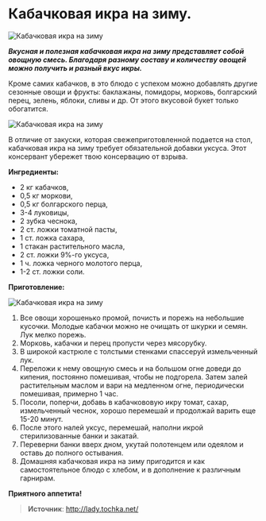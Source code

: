 # Кабачковая икра на зиму.

![Кабачковая икра на зиму](/images/Kulinar/Zagotovki/ikra_kabachok_01.jpg 'Кабачковая икра на зиму')

_**Вкусная и полезная кабачковая икра на зиму представляет собой овощную смесь. Благодаря разному составу и количеству овощей можно получить и разный вкус икры.**_

Кроме самих кабачков, в это блюдо с успехом можно добавлять другие сезонные овощи и фрукты: баклажаны, помидоры, морковь, болгарский перец, зелень, яблоки, сливы и др. От этого вкусовой букет только обогатится.

![Кабачковая икра на зиму](/images/Kulinar/Zagotovki/ikra_kabachok_02.jpg 'Кабачковая икра на зиму')

В отличие от закуски, которая свежеприготовленной подается на стол, кабачковая икра на зиму требует обязательной добавки уксуса. Этот консервант убережет твою консервацию от взрыва.

**Ингредиенты:**

- 2 кг кабачков,
- 0,5 кг моркови,
- 0,5 кг болгарского перца,
- 3-4 луковицы,
- 2 зубка чеснока,
- 2 ст. ложки томатной пасты,
- 1 ст. ложка сахара,
- 1 стакан растительного масла,
- 2 ст. ложки 9%-го уксуса,
- 1 ч. ложка черного молотого перца,
- 1-2 ст. ложки соли.

**Приготовление:**

![Кабачковая икра на зиму](/images/Kulinar/Zagotovki/ikra_kabachok_03.jpg 'Кабачковая икра на зиму')

1. Все овощи хорошенько промой, почисть и порежь на небольшие кусочки. Молодые кабачки можно не очищать от шкурки и семян. Лук мелко порежь.
2. Морковь, кабачки и перец пропусти через мясорубку.
3. В широкой кастрюле с толстыми стенками спассеруй измельченный лук.
4. Переложи к нему овощную смесь и на большом огне доведи до кипения, постоянно помешивая, чтобы не подгорела. Затем залей растительным маслом и вари на медленном огне, периодически помешивая, примерно 1 час.
5. Посоли, поперчи, добавь в кабачкововую икру томат, сахар, измельченный чеснок, хорошо перемешай и продолжай варить еще 15-20 минут.
6. После этого налей уксус, перемешай, наполни икрой стерилизованные банки и закатай.
7. Переверни банки вверх дном, укутай полотенцем или одеялом и оставь до полного остывания.
8. Домашняя кабачковая икра на зиму пригодится и как самостоятельное блюдо с хлебом, и в дополнение к различным гарнирам.

**Приятного аппетита!**

> **Источник**: http://lady.tochka.net/
